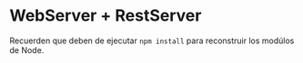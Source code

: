 # WebServer + RestServer

Recuerden que deben de ejecutar ```npm install``` para reconstruir los modúlos de Node.

